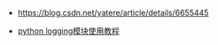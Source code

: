- https://blog.csdn.net/yatere/article/details/6655445

- [python logging模块使用教程](https://www.jianshu.com/p/feb86c06c4f4)